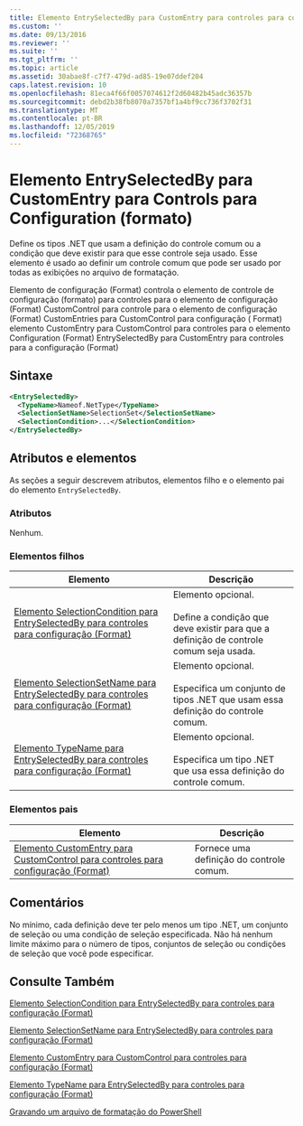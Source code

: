 ```yaml
---
title: Elemento EntrySelectedBy para CustomEntry para controles para configuração (Format) | Microsoft Docs
ms.custom: ''
ms.date: 09/13/2016
ms.reviewer: ''
ms.suite: ''
ms.tgt_pltfrm: ''
ms.topic: article
ms.assetid: 30abae8f-c7f7-479d-ad85-19e07ddef204
caps.latest.revision: 10
ms.openlocfilehash: 81eca4f66f0057074612f2d60482b45adc36357b
ms.sourcegitcommit: debd2b38fb8070a7357bf1a4bf9cc736f3702f31
ms.translationtype: MT
ms.contentlocale: pt-BR
ms.lasthandoff: 12/05/2019
ms.locfileid: "72368765"
---
```

# <a name="entryselectedby-element-for-customentry-for-controls-for-configuration-format"></a>Elemento EntrySelectedBy para CustomEntry para Controls para Configuration (formato)

Define os tipos .NET que usam a definição do controle comum ou a condição que deve existir para que esse controle seja usado. Esse elemento é usado ao definir um controle comum que pode ser usado por todas as exibições no arquivo de formatação.

Elemento de configuração (Format) controla o elemento de controle de configuração (formato) para controles para o elemento de configuração (Format) CustomControl para controle para o elemento de configuração (Format) CustomEntries para CustomControl para configuração ( Format) elemento CustomEntry para CustomControl para controles para o elemento Configuration (Format) EntrySelectedBy para CustomEntry para controles para a configuração (Format)

## <a name="syntax"></a>Sintaxe

```xml
<EntrySelectedBy>
  <TypeName>Nameof.NetType</TypeName>
  <SelectionSetName>SelectionSet</SelectionSetName>
  <SelectionCondition>...</SelectionCondition>
</EntrySelectedBy>
```

## <a name="attributes-and-elements"></a>Atributos e elementos

As seções a seguir descrevem atributos, elementos filho e o elemento pai do elemento `EntrySelectedBy`.

### <a name="attributes"></a>Atributos

Nenhum.

### <a name="child-elements"></a>Elementos filhos

|Elemento|Descrição|
|-------------|-----------------|
|[Elemento SelectionCondition para EntrySelectedBy para controles para configuração (Format)](./selectioncondition-element-for-entryselectedby-for-controls-for-configuration-format.md)|Elemento opcional.<br /><br /> Define a condição que deve existir para que a definição de controle comum seja usada.|
|[Elemento SelectionSetName para EntrySelectedBy para controles para configuração (Format)](./selectionsetname-element-for-selectioncondition-for-controls-for-configuration-format.md)|Elemento opcional.<br /><br /> Especifica um conjunto de tipos .NET que usam essa definição do controle comum.|
|[Elemento TypeName para EntrySelectedBy para controles para configuração (Format)](./typename-element-for-entryselectedby-for-controls-for-configuration-format.md)|Elemento opcional.<br /><br /> Especifica um tipo .NET que usa essa definição do controle comum.|

### <a name="parent-elements"></a>Elementos pais

|Elemento|Descrição|
|-------------|-----------------|
|[Elemento CustomEntry para CustomControl para controles para configuração (Format)](./customentry-element-for-customcontrol-for-controls-for-configuration-format.md)|Fornece uma definição do controle comum.|

## <a name="remarks"></a>Comentários

No mínimo, cada definição deve ter pelo menos um tipo .NET, um conjunto de seleção ou uma condição de seleção especificada. Não há nenhum limite máximo para o número de tipos, conjuntos de seleção ou condições de seleção que você pode especificar.

## <a name="see-also"></a>Consulte Também

[Elemento SelectionCondition para EntrySelectedBy para controles para configuração (Format)](./selectioncondition-element-for-entryselectedby-for-controls-for-configuration-format.md)

[Elemento SelectionSetName para EntrySelectedBy para controles para configuração (Format)](./selectionsetname-element-for-selectioncondition-for-controls-for-configuration-format.md)

[Elemento CustomEntry para CustomControl para controles para configuração (Format)](./customentry-element-for-customcontrol-for-controls-for-configuration-format.md)

[Elemento TypeName para EntrySelectedBy para controles para configuração (Format)](./typename-element-for-selectioncondition-for-controls-for-configuration-format.md)

[Gravando um arquivo de formatação do PowerShell](./writing-a-powershell-formatting-file.md)
